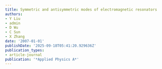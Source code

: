 ```yaml
---
title: Symmetric and antisymmetric modes of electromagnetic resonators
authors:
- Y Liu
- admin
- D Wu
- C Sun
- X Zhang
date: '2007-01-01'
publishDate: '2025-09-18T05:41:20.929636Z'
publication_types:
- article-journal
publication: '*Applied Physics A*'
---
```

